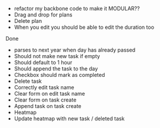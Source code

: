 * refactor my backbone code to make it MODULAR??
* Drag and drop for plans
* Delete plan
* When you edit you should be able to edit the duration too

Done
* parses to next year when day has already passed
* Should not make new task if empty
* Should default to 1 hour
* Should append the task to the day
* Checkbox should mark as completed
* Delete task
* Correctly edit task name
* Clear form on edit task name
* Clear form on task create
* Append task on task create
* Heatmap
* Update heatmap with new task / deleted task
